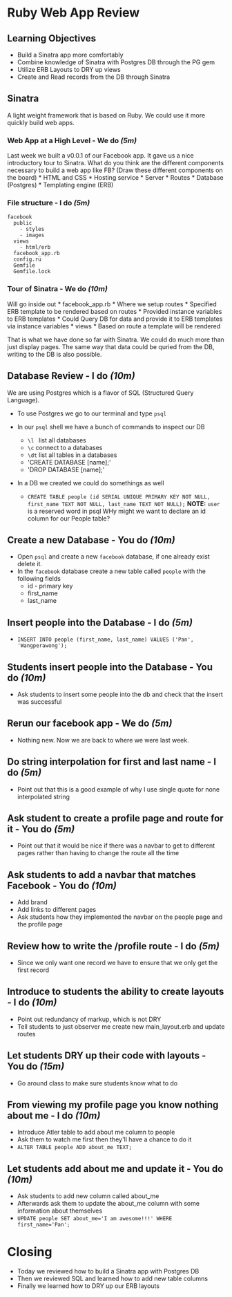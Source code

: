 # Ruby Web App Review

## Learning Objectives
* Build a Sinatra app more comfortably
* Combine knowledge of Sinatra with Postgres DB through the PG gem
* Utilize ERB Layouts to DRY up views
* Create and Read records from the DB through Sinatra

## Sinatra
A light weight framework that is based on Ruby. We could use it more quickly build web apps.

  ### Web App at a High Level - We do _(5m)_
  Last week we built a v0.0.1 of our Facebook app. It gave us a nice introductory tour to Sinatra. What do you think are the different components necessary to build a web app like FB? (Draw these different components on the board)
    * HTML and CSS
    * Hosting service
    * Server
    * Routes
    * Database (Postgres)
    * Templating engine (ERB)

  ### File structure - I do _(5m)_
    facebook
      public
        - styles
        - images
      views
        - html/erb
      facebook_app.rb
      config.ru
      Gemfile
      Gemfile.lock

  ### Tour of Sinatra - We do _(10m)_
  Will go inside out
    * facebook_app.rb
      * Where we setup routes
      * Specified ERB template to be rendered based on routes
      * Provided instance variables to ERB templates
      * Could Query DB for data and provide it to ERB templates via instance variables
    * views
      * Based on route a template will be rendered

  That is what we have done so far with Sinatra. We could do much more than just display pages. The same way that data could be quried from the DB, writing to the DB is also possible.

## Database Review - I do _(10m)_
We are using Postgres which is a flavor of SQL (Structured Query Language).
  * To use Postgres we go to our terminal and type `psql`
  * In our `psql` shell we have a bunch of commands to inspect our DB
    * `\l ` list all databases
    * `\c` connect to a databases
    * `\dt` list all tables in a databases
    * 'CREATE DATABASE [name];'
    * 'DROP DATABASE [name];'

  * In a DB we created we could do somethings as well
    * `CREATE TABLE people (id SERIAL UNIQUE PRIMARY KEY NOT NULL,
                            first_name TEXT NOT NULL,
                            last_name TEXT NOT NULL);`
      **NOTE:** `user` is a reserved word in psql
      WHy might we want to declare an id column for our People table?

## Create a new Database - You do _(10m)_
  * Open `psql` and create a new `facebook` database, if one already exist delete it.
  * In the `facebook` database create a new table called `people` with the following fields
    * id - primary key
    * first_name
    * last_name

## Insert people into the Database - I do _(5m)_
  * `INSERT INTO people (first_name, last_name) VALUES ('Pan', 'Wangperawong');`

## Students insert people into the Database - You do _(10m)_
  * Ask students to insert some people into the db and check that the insert was successful

## Rerun our facebook app - We do _(5m)_
  * Nothing new. Now we are back to where we were last week.

## Do string interpolation for first and last name - I do _(5m)_
  * Point out that this is a good example of why I use single quote for none interpolated string

## Ask student to create a profile page and route for it - You do _(5m)_
  * Point out that it would be nice if there was a navbar to get to different pages rather than having to change the route all the time

## Ask students to add a navbar that matches Facebook - You do _(10m)_
  * Add brand
  * Add links to different pages
  * Ask students how they implemented the navbar on the people page and the profile page

## Review how to write the /profile route - I do _(5m)_
  * Since we only want one record we have to ensure that we only get the first record

## Introduce to students the ability to create layouts - I do _(10m)_
  * Point out redundancy of markup, which is not DRY
  * Tell students to just observer me create new main_layout.erb and update routes

## Let students DRY up their code with layouts - You do _(15m)_
  * Go around class to make sure students know what to do

## From viewing my profile page you know nothing about me - I do _(10m)_
  * Introduce Atler table to add about me column to people
  * Ask them to watch me first then they'll have a chance to do it
  * `ALTER TABLE people ADD about_me TEXT;`

## Let students add about me and update it - You do _(10m)_
  * Ask students to add new column called about_me
  * Afterwards ask them to update the about_me column with some information about themselves
  * `UPDATE people SET about_me='I am awesome!!!' WHERE first_name='Pan';`

# Closing
  * Today we reviewed how to build a Sinatra app with Postgres DB
  * Then we reviewed SQL and learned how to add new table columns
  * Finally we learned how to DRY up our ERB layouts


<!-- ## That's not very personalized - You do _(15m)_
  * Write a more personalized profile route
  * Move new route above and mention that it is good practice to order routes from specific to general in this case it doesn't matter because they are both really specific
  * Ask students to update profile nav link
  * Ask student to update link to display /pan -->
